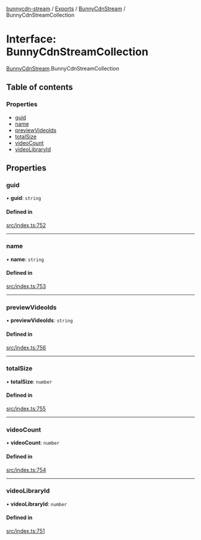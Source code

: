 [bunnycdn-stream](../README.md) / [Exports](../modules.md) / [BunnyCdnStream](../modules/BunnyCdnStream.md) / BunnyCdnStreamCollection

# Interface: BunnyCdnStreamCollection

[BunnyCdnStream](../modules/BunnyCdnStream.md).BunnyCdnStreamCollection

## Table of contents

### Properties

- [guid](BunnyCdnStream.BunnyCdnStreamCollection.md#guid)
- [name](BunnyCdnStream.BunnyCdnStreamCollection.md#name)
- [previewVideoIds](BunnyCdnStream.BunnyCdnStreamCollection.md#previewvideoids)
- [totalSize](BunnyCdnStream.BunnyCdnStreamCollection.md#totalsize)
- [videoCount](BunnyCdnStream.BunnyCdnStreamCollection.md#videocount)
- [videoLibraryId](BunnyCdnStream.BunnyCdnStreamCollection.md#videolibraryid)

## Properties

### guid

• **guid**: `string`

#### Defined in

[src/index.ts:752](https://github.com/dan-online/bunnycdn-stream/blob/e358384/src/index.ts#L752)

___

### name

• **name**: `string`

#### Defined in

[src/index.ts:753](https://github.com/dan-online/bunnycdn-stream/blob/e358384/src/index.ts#L753)

___

### previewVideoIds

• **previewVideoIds**: `string`

#### Defined in

[src/index.ts:756](https://github.com/dan-online/bunnycdn-stream/blob/e358384/src/index.ts#L756)

___

### totalSize

• **totalSize**: `number`

#### Defined in

[src/index.ts:755](https://github.com/dan-online/bunnycdn-stream/blob/e358384/src/index.ts#L755)

___

### videoCount

• **videoCount**: `number`

#### Defined in

[src/index.ts:754](https://github.com/dan-online/bunnycdn-stream/blob/e358384/src/index.ts#L754)

___

### videoLibraryId

• **videoLibraryId**: `number`

#### Defined in

[src/index.ts:751](https://github.com/dan-online/bunnycdn-stream/blob/e358384/src/index.ts#L751)
